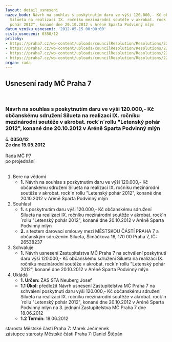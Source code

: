 ```yaml
---
layout: detail_usneseni
nazev_bodu: Návrh na souhlas s poskytnutím daru ve výši 120.000,- Kč občanskému sdružení
  Silueta na realizaci IX. ročníku mezinárodní soutěže v akrobat. rock´n´rollu "Letenský
  pohár 2012", konané dne 20.10.2012 v Aréně Sparta Podvinný mlýn
datum_vzniku_usneseni: '2012-05-15 00:00:00'
cislo_usneseni: 0350/12
prilohy:
- https://praha7.cz/wp-content/uploads/councilResolution/Resolutions/22840/27-12-z%c3%a1pis_ze_4_jednani_sk_04_04_2012.doc
- https://praha7.cz/wp-content/uploads/councilResolution/Resolutions/22840/27-12-s17_letensky_pohar_2012.doc
- https://praha7.cz/wp-content/uploads/councilResolution/Resolutions/22840/27-12-silueta_-_%c5%be%c3%a1dost_letensk%c3%bd_poh%c3%a1r.pdf
- https://praha7.cz/wp-content/uploads/councilResolution/Resolutions/22840/27-12-z1_letensky_pohar.doc
organ: rada
---
```

<div id="ucUsn_pList" class="usn">
	<span><h2>Usnesení rady MČ Praha 7 </h2>
<br></span><div class="standBody">
<span><h3>Návrh na souhlas s poskytnutím daru ve výši 120.000,- Kč občanskému sdružení Silueta na realizaci IX. ročníku mezinárodní soutěže v akrobat. rock´n´rollu "Letenský pohár 2012", konané dne 20.10.2012 v Aréně Sparta Podvinný mlýn</h3></span><div class="center">
		<strong>č. 0350/12</strong><br>
	</div>
<div class="center">
		<strong>Ze dne 15.05.2012</strong><br><br>
	</div>Rada MČ P7<br> po projednání<br><br><ol>
<li>Bere na vědomí<ul><li>
<strong>1.</strong> Návrh na souhlas s poskytnutím daru ve výši 120.000,- Kč občanskému sdružení Silueta na realizaci IX. ročníku mezinárodní soutěže v akrobat. rock´n´rollu "Letenský pohár 2012", konané dne 20.10.2012 v Aréně Sparta Podvinný mlýn</li></ul>
</li>
<li>Souhlasí<ul>
<li>
<strong>1.</strong> s poskytnutím daru výši 120.000,- Kč občanskému sdružení Silueta na realizaci IX. ročníku mezinárodní soutěže v akrobat. rock´n´rollu "Letenský pohár 2012", konané dne 20.10.2012 v Aréně Sparta Podvinný mlýn</li>
<li>
<strong>2.</strong> s textem darovací smlouvy mezi MĚSTSKOU ČÁSTÍ PRAHA 7 a občanským sdružením Silueta, Šimáčkova 16, 170 00 Praha 7, IČ: 26538237</li>
</ul>
</li>
<li>Schvaluje<ul><li>
<strong>1.</strong> Návrh usnesení Zastupitelstva MČ Praha 7 na schválení poskytnutí daru výši 120.000,- Kč občanskému sdružení Silueta na realizaci IX. ročníku mezinárodní soutěže v akrobat. rock´n´rollu "Letenský pohár 2012", konané dne 20.10.2012 v Aréně Sparta Podvinný mlýn</li></ul>
</li>
<li>Ukládá<ul>
<li>
<strong>1. Určen: </strong>ZAS STA Neuberg Josef</li>
<li>
<strong>1.1 Úkol: </strong>předložit Návrh usnesení Zastupitelstva MČ Praha 7 na schválení poskytnutí daru výši 120.000,- Kč občanskému sdružení Silueta na realizaci IX. ročníku mezinárodní soutěže v akrobat. rock´n´rollu "Letenský pohár 2012", konané dne 20.10.2012 v Aréně Sparta Podvinný mlýn na 3. jednání Zastupitelstva MČ Praha 7 dne 18.06.2012</li>
<li>
<strong>1.2 Termín: </strong>18.06.2012</li>
</ul>
</li>
</ol>starosta Městské části Praha 7: Marek Ječmének<br>zástupce starosty Městské části Praha 7: Daniel Štěpán 
</div>
</div>